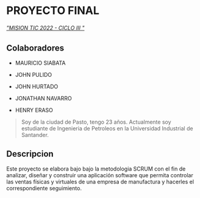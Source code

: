 # PROYECTO FINAL 
######  ["MISION TIC 2022 - CICLO III "](https://www.misiontic2022.gov.co/ "MISION TIC 2022")
## Colaboradores
- MAURICIO SIABATA

- JOHN PULIDO

- JOHN HURTADO

- JONATHAN NAVARRO

- HENRY ERASO
> Soy de la ciudad de Pasto, tengo 23 años. Actualmente soy estudiante de Ingenieria de Petroleos en la Universidad Industrial de Santander.


## Descripcion
Este proyecto se elabora bajo bajo la metodologia SCRUM con el fin de analizar, diseñar y construir una aplicación software que permita controlar las ventas físicas y virtuales de una empresa de manufactura y hacerles el correspondiente seguimiento. 
